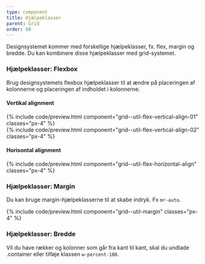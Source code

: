 ```yaml
---
type: component
title: Hjælpeklasser
parent: Grid
order: 60
---
```


Designsystemet kommer med forskellige hjælpeklasser, fx. flex, margin og bredde. Du kan kombinere disse hjælpeklasser med grid-systemet.

### Hjælpeklasser: Flexbox

Brug designsystemets flexbox hjælpeklasser til at ændre på placeringen af kolonnerne og placeringen af indholdet i kolonnerne.

#### Vertikal alignment

{% include code/preview.html component="grid--util-flex-vertical-align-01" classes="px-4" %}
<br />
{% include code/preview.html component="grid--util-flex-vertical-align-02" classes="px-4" %}

#### Horisontal alignment

{% include code/preview.html component="grid--util-flex-horizontal-align" classes="px-4" %}

### Hjælpeklasser: Margin

Du kan bruge margin-hjælpeklasserne til at skabe indryk. Fx `mr-auto`.

{% include code/preview.html component="grid--util-margin" classes="px-4" %}

### Hjælpeklasser: Bredde

Vil du have rækker og kolonner som går fra kant til kant, skal du undlade .container eller tilføje klassen `w-percent-100`.
